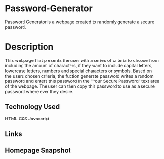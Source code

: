 # Password-Generator

Password Generator is a webpage created to randomly generate a secure password.

# Description

This webpage first presents the user with a series of criteria to choose from including the amount of characters, if they want to include capital letters, lowercase letters, numbers and special characters or symbols. Based on the users chosen criteria, the fuction generate password writes a random password and enters this password in the "Your Secure Password" text area of the webpage.
The user can then copy this password to use as a secure password where ever they desire.


## Technology Used

HTML
CSS
Javascript

## Links

## Homepage Snapshot

